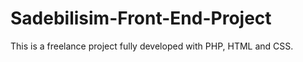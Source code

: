 # Sadebilisim-Front-End-Project
This is a freelance project fully developed with PHP, HTML and CSS.
